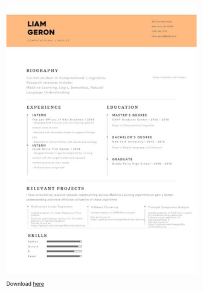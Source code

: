 ![resume](/images/resume.jpg)

Download [here](https://github.com/liamge/liamge.github.io/raw/master/images/resume.jpg)
